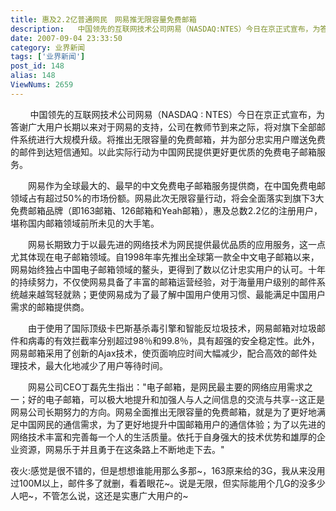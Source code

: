 ```yaml
---
title: 惠及2.2亿普通网民　网易推无限容量免费邮箱
description:   中国领先的互联网技术公司网易（NASDAQ:NTES）今日在京正式宣布，为答谢广大用户长期以来对于网易的支持，公司在教师节到来之际，将对旗下全部邮件系统进行大规模升级。将推出无限容量的免费邮箱，并为部分忠实用户赠送免费的邮件到达短信通知。以此实际行动为中国网民提供更好更优质的免费电子邮箱服务。　　网易作为全球最大的、最早的中文免费电子邮箱服务提供商，在中国免费电邮领域占有超过50%的市场份额。网易此次无限容量行动，将会全面落实到旗下3大免费邮箱品牌（即163邮箱、126邮箱和Yeah邮箱），惠及总数2.2亿的注册用户，堪称国内邮箱领域前所未见的大手笔。
date: 2007-09-04 23:33:50
category: 业界新闻
tags: ['业界新闻']
post_id: 148
alias: 148
ViewNums: 2659
---
```


        中国领先的互联网技术公司网易（NASDAQ : NTES）今日在京正式宣布，为答谢广大用户长期以来对于网易的支持，公司在教师节到来之际，将对旗下全部邮件系统进行大规模升级。将推出无限容量的免费邮箱，并为部分忠实用户赠送免费的邮件到达短信通知。以此实际行动为中国网民提供更好更优质的免费电子邮箱服务。

　　网易作为全球最大的、最早的中文免费电子邮箱服务提供商，在中国免费电邮领域占有超过50%的市场份额。网易此次无限容量行动，将会全面落实到旗下3大免费邮箱品牌（即163邮箱、126邮箱和Yeah邮箱），惠及总数2.2亿的注册用户，堪称国内邮箱领域前所未见的大手笔。

　　网易长期致力于以最先进的网络技术为网民提供最优品质的应用服务，这一点尤其体现在电子邮箱领域。自1998年率先推出全球第一款全中文电子邮箱以来，网易始终独占中国电子邮箱领域的鳌头，更得到了数以亿计忠实用户的认可。十年的持续努力，不仅使网易具备了丰富的邮箱运营经验，对于海量用户级别的邮件系统越来越驾轻就熟；更使网易成为了最了解中国用户使用习惯、最能满足中国用户需求的邮箱提供商。

　　由于使用了国际顶级卡巴斯基杀毒引擎和智能反垃圾技术，网易邮箱对垃圾邮件和病毒的有效拦截率分别超过98％和99.8％，具有超强的安全稳定性。此外，网易邮箱采用了创新的Ajax技术，使页面响应时间大幅减少，配合高效的邮件处理技术，最大化地减少了用户等待时间。

　　网易公司CEO丁磊先生指出："电子邮箱，是网民最主要的网络应用需求之一；好的电子邮箱，可以极大地提升和加强人与人之间信息的交流与共享--这正是网易公司长期努力的方向。网易全面推出无限容量的免费邮箱，就是为了更好地满足中国网民的通信需求，为了更好地提升中国邮箱用户的通信体验；为了以先进的网络技术丰富和完善每一个人的生活质量。依托于自身强大的技术优势和雄厚的企业资源，网易乐于并且勇于在这条路上不断地走下去。"

夜火:感觉是很不错的，但是想想谁能用那么多那~，163原来给的3G，我从来没用过100M以上，邮件多了就删，看着眼花~。说是无限，但实际能用个几G的没多少人吧~，不管怎么说，这还是实惠广大用户的~

